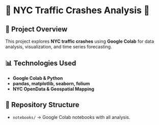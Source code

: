# 🚗 NYC Traffic Crashes Analysis 🚦

## 📌 Project Overview
This project explores **NYC traffic crashes** using **Google Colab** for data analysis, visualization, and time series forecasting.

## 📊 Technologies Used
- **Google Colab & Python**
- **pandas, matplotlib, seaborn, folium**
- **NYC OpenData & Geospatial Mapping**

## 📂 Repository Structure
- `notebooks/` → Google Colab notebooks with all analysis.
